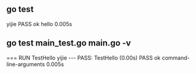 ## go test 
yijie
PASS
ok      hello   0.005s


## go test  main_test.go main.go  -v
=== RUN   TestHello
yijie
--- PASS: TestHello (0.00s)
PASS
ok      command-line-arguments  0.005s